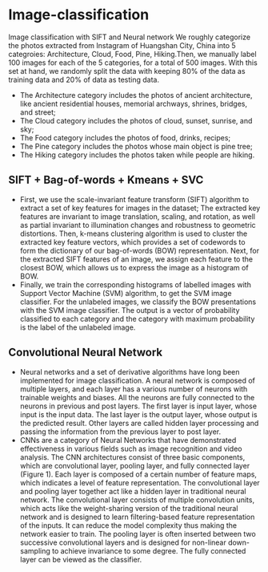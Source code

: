 # Image-classification
Image classification with SIFT and Neural network
We roughly categorize the photos extracted from Instagram of Huangshan City, China into 5 categroies: Architecture, Cloud, Food, Pine, Hiking.Then, we manually label 100 images for each of the 5 categories, for a total of 500 images. With this set at hand, we randomly split the data with keeping 80% of the data as training data and 20% of data as testing data.
- The Architecture category includes the photos of ancient architecture, like ancient residential houses, memorial archways, shrines, bridges, and street;
- The Cloud category includes the photos of cloud, sunset, sunrise, and sky; 
- The Food category includes the photos of food, drinks, recipes;
- The Pine category includes the photos whose main object is pine tree; 
- The Hiking category includes the photos taken while people are hiking.

## SIFT + Bag-of-words + Kmeans + SVC
- First, we use the scale-invariant feature transform (SIFT) algorithm  to extract a set of key features for images in the dataset; The extracted key features are invariant to image translation, scaling, and rotation, as well as partial invariant to illumination changes and robustness to geometric distortions. Then, k-means clustering algorithm is used to cluster the extracted key feature vectors, which provides a set of codewords to form the dictionary of our bag-of-words (BOW) representation. Next, for the extracted SIFT features of an image, we assign each feature to the closest BOW, which allows us to express the image as a histogram of BOW. 
- Finally, we train the corresponding histograms of labelled images with Support Vector Machine (SVM) algorithm, to get the SVM image classifier. For the unlabeled images, we classify the BOW presentations with the SVM image classifier. The output is a vector of probability classified to each category and the category with maximum probability is the label of the unlabeled image. 


## Convolutional Neural Network
- Neural networks and a set of derivative algorithms have long been implemented for image classification. A neural network is composed of multiple layers, and each layer has a various number of neurons with trainable weights and biases. All the neurons are fully connected to the neurons in previous and post layers. The first layer is input layer, whose input is the input data. The last layer is the output layer, whose output is the predicted result. Other layers are called hidden layer processing and passing the information from the previous layer to post layer.
- CNNs are a category of Neural Networks that have demonstrated effectiveness in various fields such as image recognition and video analysis. The CNN architectures consist of three basic components, which are convolutional layer, pooling layer, and fully connected layer (Figure 1). Each layer is composed of a certain number of feature maps, which indicates a level of feature representation. The convolutional layer and pooling layer together act like a hidden layer in traditional neural network. The convolutional layer consists of multiple convolution units, which acts like the weight-sharing version of the traditional neural network and is designed to learn filtering-based feature representation of the inputs. It can reduce the model complexity thus making the network easier to train. The pooling layer is often inserted between two successive convolutional layers and is designed for non-linear down-sampling to achieve invariance to some degree. The fully connected layer can be viewed as the classifier.

